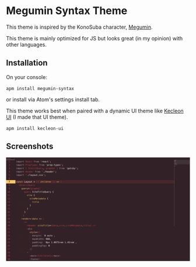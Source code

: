 # Megumin Syntax Theme

This theme is inspired by the KonoSuba character, [Megumin](https://myanimelist.net/character/117225/Megumin).

This theme is mainly optimized for JS but looks great (in my opinion) with other languages.

## Installation
On your console:

```
apm install megumin-syntax
```

or install via Atom's settings install tab.

This theme works best when paired with a dynamic UI theme like [Kecleon UI](https://github.com/arturoalviar/atom-kecleon-ui) (I made that UI theme).

```
apm install kecleon-ui
```

## Screenshots

![Megumin Syntax Theme Screenshot](screenshot.png)
